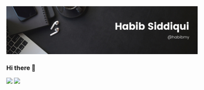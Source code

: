 <img src="https://github.com/habibmy/habibmy/blob/main/White%20Minimalist%20Corporate%20Personal%20Profile%20LinkedIn%20Banner.png">

### Hi there 👋

<!--
**habibmy/habibmy** is a ✨ _special_ ✨ repository because its `README.md` (this file) appears on your GitHub profile.

Here are some ideas to get you started:

- 🔭 I’m currently working on ...
- 🌱 I’m currently learning ...
- 👯 I’m looking to collaborate on ...
- 🤔 I’m looking for help with ...
- 💬 Ask me about ...
- 📫 How to reach me: ...
- 😄 Pronouns: ...
- ⚡ Fun fact: ...
-->

<div>
  <img height="135px" src="https://github-readme-stats.vercel.app/api?username=habibmy&theme=nord&show_icons=true&hide_title=true&hide_border=true&hide_rank=true&include_all_commits=true&count_private=true&line_height=21">
  <img height="135px" src="https://github-readme-stats.vercel.app/api/top-langs/?username=habibmy&theme=nord&&hide_title=true&hide_border=true&layout=compact&langs_count=8">
</div>
